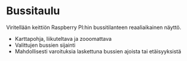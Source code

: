 Bussitaulu
==========

Viritellään keittiön Raspberry PI:hin bussitilanteen reaaliaikainen näyttö. 
- Karttapohja, liikuteltava ja zooomattava
- Valittujen bussien sijainti
- Mahdollisesti varoituksia laskettuna bussien ajoista tai etäisyyksistä



